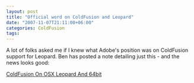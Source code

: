 ```yaml
---
layout: post
title: "Official word on ColdFusion and Leopard"
date: "2007-11-07T21:11:00+06:00"
categories: ColdFusion 
tags: 
---
```


A lot of folks asked me if I knew what Adobe's position was on ColdFusion support for Leopard. Ben has posted a note detailing just this - and the news looks good:

<a href="http://www.forta.com/blog/index.cfm/2007/11/7/ColdFusion-On-OSX-Leopard-And-64bit">ColdFusion On OSX Leopard And 64bit</a>